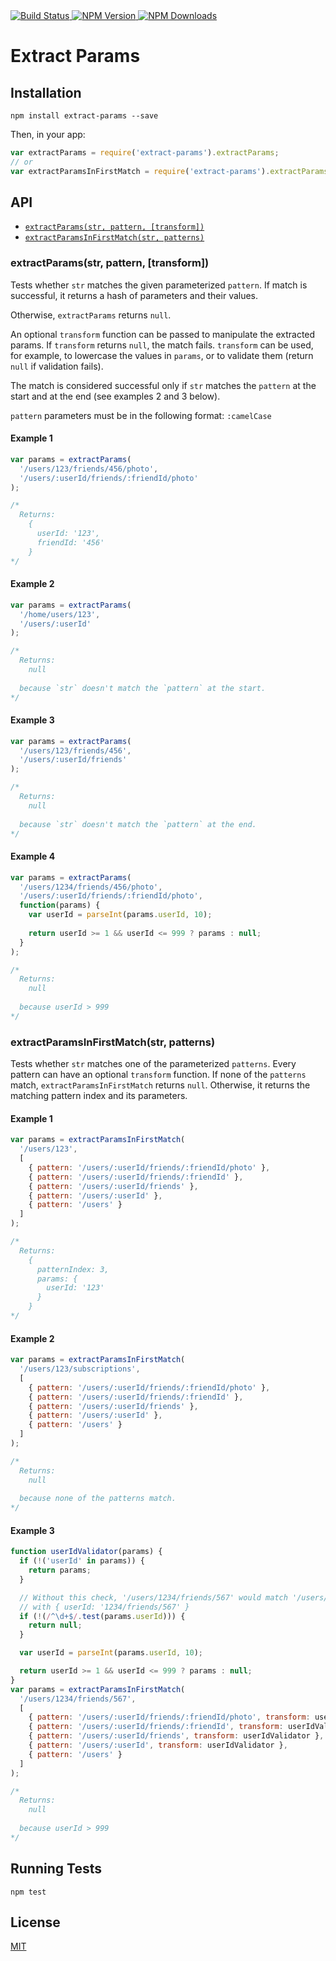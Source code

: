 <a href="https://codeship.com/projects/119982" target="_blank">
  <img src="https://img.shields.io/codeship/ff47ba10-7c98-0133-b9e7-2e6bcf2dba9a/master.svg"
       alt="Build Status" />
</a>
<a href="https://npmjs.org/package/extract-params" target="_blank">
  <img src="https://img.shields.io/npm/v/extract-params.svg"
       alt="NPM Version" />
</a>
<a href="https://npmjs.org/package/extract-params" target="_blank">
  <img src="https://img.shields.io/npm/dm/extract-params.svg"
       alt="NPM Downloads" />
</a>

# Extract Params

## Installation

```shell
npm install extract-params --save
```

Then, in your app:

```js
var extractParams = require('extract-params').extractParams;
// or
var extractParamsInFirstMatch = require('extract-params').extractParamsInFirstMatch;
```

## API

* [`extractParams(str, pattern, [transform])`](#extractParams)
* [`extractParamsInFirstMatch(str, patterns)`](#extractParamsInFirstMatch)

<a name="extractParams"></a>
### extractParams(str, pattern, [transform])

Tests whether `str` matches the given parameterized `pattern`. If match is successful, it returns a hash of parameters and their values.

Otherwise, `extractParams` returns `null`.

An optional `transform` function can be passed to manipulate the extracted params. If `transform` returns `null`, the match fails. `transform` can be used, for example, to lowercase the values in `params`, or to validate them (return `null` if validation fails).

The match is considered successful only if `str` matches the `pattern` at the start and at the end (see examples 2 and 3 below).

`pattern` parameters must be in the following format: `:camelCase`

#### Example 1

```js
var params = extractParams(
  '/users/123/friends/456/photo',
  '/users/:userId/friends/:friendId/photo'
);

/* 
  Returns:
    {
      userId: '123',
      friendId: '456'
    }
*/
```

#### Example 2

```js
var params = extractParams(
  '/home/users/123',
  '/users/:userId'
);

/* 
  Returns:
    null
      
  because `str` doesn't match the `pattern` at the start.
*/
```

#### Example 3

```js
var params = extractParams(
  '/users/123/friends/456',
  '/users/:userId/friends'
);

/* 
  Returns:
    null
      
  because `str` doesn't match the `pattern` at the end.
*/
```

#### Example 4

```js
var params = extractParams(
  '/users/1234/friends/456/photo',
  '/users/:userId/friends/:friendId/photo',
  function(params) {
    var userId = parseInt(params.userId, 10);
    
    return userId >= 1 && userId <= 999 ? params : null;
  }
);

/* 
  Returns:
    null
    
  because userId > 999
*/
```

<a name="extractParamsInFirstMatch"></a>
### extractParamsInFirstMatch(str, patterns)

Tests whether `str` matches one of the parameterized `patterns`. Every pattern can have an optional `transform` function. If none of the `patterns` match, `extractParamsInFirstMatch` returns `null`. Otherwise, it returns the matching pattern index and its parameters.

#### Example 1

```js
var params = extractParamsInFirstMatch(
  '/users/123',
  [
    { pattern: '/users/:userId/friends/:friendId/photo' },
    { pattern: '/users/:userId/friends/:friendId' },
    { pattern: '/users/:userId/friends' },
    { pattern: '/users/:userId' },
    { pattern: '/users' }
  ]
);

/* 
  Returns:
    {
      patternIndex: 3,
      params: {
        userId: '123'
      }
    }
*/
```

#### Example 2

```js
var params = extractParamsInFirstMatch(
  '/users/123/subscriptions',
  [
    { pattern: '/users/:userId/friends/:friendId/photo' },
    { pattern: '/users/:userId/friends/:friendId' },
    { pattern: '/users/:userId/friends' },
    { pattern: '/users/:userId' },
    { pattern: '/users' }
  ]
);

/* 
  Returns:
    null
    
  because none of the patterns match.
*/
```

#### Example 3

```js
function userIdValidator(params) {
  if (!('userId' in params)) {
    return params;
  }

  // Without this check, '/users/1234/friends/567' would match '/users/:userId'
  // with { userId: '1234/friends/567' }
  if (!(/^\d+$/.test(params.userId))) {
    return null;
  }

  var userId = parseInt(params.userId, 10);

  return userId >= 1 && userId <= 999 ? params : null;
}
var params = extractParamsInFirstMatch(
  '/users/1234/friends/567',
  [
    { pattern: '/users/:userId/friends/:friendId/photo', transform: userIdValidator },
    { pattern: '/users/:userId/friends/:friendId', transform: userIdValidator },
    { pattern: '/users/:userId/friends', transform: userIdValidator },
    { pattern: '/users/:userId', transform: userIdValidator },
    { pattern: '/users' }
  ]
);

/* 
  Returns:
    null
    
  because userId > 999
*/
```

## Running Tests

```shell
npm test
```

## License

[MIT](http://moroshko.mit-license.org)
